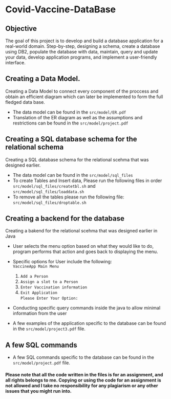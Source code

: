 # Covid-Vaccine-DataBase


## Objective

The goal of this project is to develop and build a database application for a real-world domain. Step-by-step, designing a schema, create a database using DB2, populate the database with data, maintain, query and update your data, develop application programs, and implement a user-friendly interface. 

## Creating a Data Model.

Creating a Data Model to connect every component of the proccess and obtain an efficient diagram which can later be implemented to form the full fledged data base. 

- The data model can be found in the `src/model/ER.pdf`
- Translation of the ER diagram as well as the assumptions and restrictions can be found in the `src/model/project.pdf`

## Creating a SQL database schema for the relational schema

Creating a SQL database schema for the relational scehma that was designed earlier. 
- The data model can be found in the `src/model/sql_files`
- To create Tables and Insert data, Please run the following files in order `src/model/sql_files/createtbl.sh` and `src/model/sql_files/loaddata.sh`
- To remove all the tables please run the following file: `src/model/sql_files/droptable.sh`

## Creating a backend for the database 
Creating a bakend for the relational scehma that was designed earlier in Java
- User selects the menu option based on what they would like to do, program performs that action and goes back to displaying the menu.
- Specific options for User include the following: <br>
  `VaccineApp Main Menu`<br>
     1. `Add a Person`<br>
     2. `Assign a slot to a Person`<br>
     3. `Enter Vaccination information`<br>
     4. `Exit Application`<br> 
 `Please Enter Your Option:`<br>
  
- Conducting specific query commands inside the java to allow minimal information from the user
- A few examples of the application specific to the database can be found in the `src/model/project3.pdf` file.

## A few SQL commands
- A few SQL commands specific to the database can be found in the `src/model/project.pdf` file.






#### Please note that all the code written in the files is for an assignment, and all rights belongs to me. Copying or using the code for an assignment is not allowed and I take no responsibility for any plagiarism or any other issues that you might run into.

